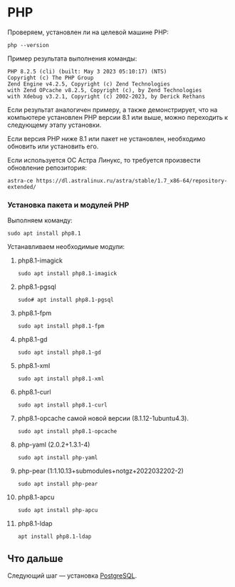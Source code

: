 # PHP

Проверяем, установлен ли на целевой машине PHP:
```
php --version
```

Пример результата выполнения команды:
```
PHP 8.2.5 (cli) (built: May 3 2023 05:10:17) (NTS)  
Copyright (c) The PHP Group  
Zend Engine v4.2.5, Copyright (c) Zend Technologies    
with Zend OPcache v8.2.5, Copyright (c), by Zend Technologies    
with Xdebug v3.2.1, Copyright (c) 2002-2023, by Derick Rethans
```
Если результат аналогичен примеру, а также демонстрирует, что на компьютере установлен PHP версии 8.1 или выше, можно переходить к следующему этапу установки. 

Если версия PHP ниже 8.1 или пакет не установлен, необходимо обновить или установить его. 

Если используется ОС Астра Линукс, то требуется произвести обновление репозитория:
```
astra-ce https://dl.astralinux.ru/astra/stable/1.7_x86-64/repository-extended/
```

### Установка пакета и модулей PHP

Выполняем команду:
```
sudo apt install php8.1
```

Устанавливаем необходимые модули:
1. php8.1-imagick
   ```
   sudo apt install php8.1-imagick
   ```
1. php8.1-pgsql
   ```
   sudo# apt install php8.1-pgsql
   ``` 
1. php8.1-fpm
   ```
   sudo apt install php8.1-fpm
   ```
1. php8.1-gd
   ```
   sudo apt install php8.1-gd
   ``` 
1. php8.1-xml
   ```
   sudo apt install php8.1-xml
   ``` 
1. php8.1-curl
   ```
   sudo apt install php8.1-curl
   ``` 
1. php8.1-opcache самой новой версии (8.1.12-1ubuntu4.3).
   ```
   sudo apt install php8.1-opcache
   ``` 
1. php-yaml (2.0.2+1.3.1-4)
   ```
   sudo apt install php-yaml
   ``` 
1. php-pear (1:1.10.13+submodules+notgz+2022032202-2)
   ```
   sudo apt install php-pear
   ```
1. php8.1-apcu
   ```
   sudo apt install php-apcu
   ```
1. php8.1-ldap
   ```
   apt install php8.1-ldap
   ```

## Что дальше 

Следующий шаг — установка [PostgreSQL](https://docs.primo-rpa.ru/primo-rpa/primo-rpa-idea-hub/installation/linux/postgresql).
